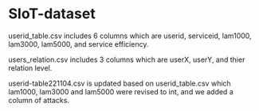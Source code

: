 # SIoT-dataset

userid_table.csv includes 6 columns which are userid, serviceid, lam1000, lam3000, lam5000, and service efficiency.

users_relation.csv includes 3 columns which are userX, userY, and thier relation level.

userid-table221104.csv is updated based on userid_table.csv which lam1000, lam3000 and lam5000 were revised to int, and we added a column of attacks.
